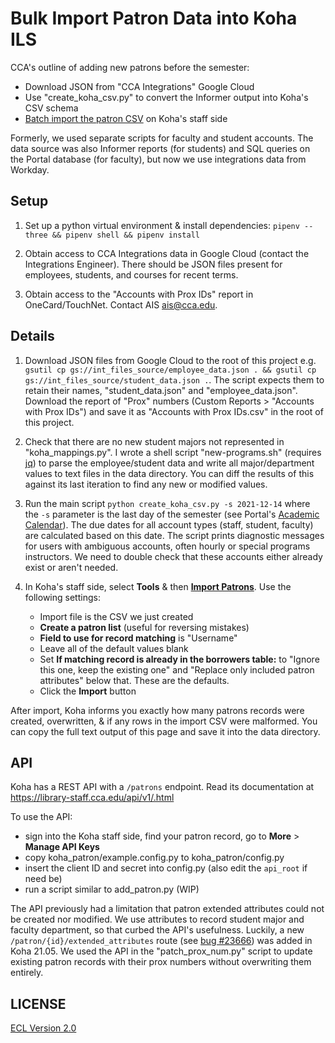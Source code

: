 # Bulk Import Patron Data into Koha ILS

CCA's outline of adding new patrons before the semester:

- Download JSON from "CCA Integrations" Google Cloud
- Use "create_koha_csv.py" to convert the Informer output into Koha's CSV schema
- [Batch import the patron CSV](https://library-staff.cca.edu/cgi-bin/koha/tools/import_borrowers.pl) on Koha's staff side

Formerly, we used separate scripts for faculty and student accounts. The data source was also Informer reports (for students) and SQL queries on the Portal database (for faculty), but now we use integrations data from Workday.

## Setup

1. Set up a python virtual environment & install dependencies: `pipenv --three && pipenv shell
&& pipenv install`

1. Obtain access to CCA Integrations data in Google Cloud (contact the Integrations Engineer). There should be JSON files present for employees, students, and courses for recent terms.

1. Obtain access to the "Accounts with Prox IDs" report in OneCard/TouchNet. Contact AIS <ais@cca.edu>.

## Details

1. Download JSON files from Google Cloud to the root of this project e.g. `gsutil cp gs://int_files_source/employee_data.json . && gsutil cp gs://int_files_source/student_data.json .`. The script expects them to retain their names, "student_data.json" and "employee_data.json". Download the report of "Prox" numbers (Custom Reports > "Accounts with Prox IDs") and save it as "Accounts with Prox IDs.csv" in the root of this project.

1. Check that there are no new student majors not represented in "koha_mappings.py". I wrote a shell script "new-programs.sh" (requires [jq](https://stedolan.github.io/jq/)) to parse the employee/student data and write all major/department values to text files in the data directory. You can diff the results of this against its last iteration to find any new or modified values.

1. Run the main script `python create_koha_csv.py -s 2021-12-14` where the `-s` parameter is the last day of the semester (see Portal's [Academic Calendar](https://portal.cca.edu/calendar)). The due dates for all account types (staff, student, faculty) are calculated based on this date. The script prints diagnostic messages for users with ambiguous accounts, often hourly or special programs instructors. We need to double check that these accounts either already exist or aren't needed.

1. In Koha's staff side, select **Tools** & then **[Import Patrons](https://library-staff.cca.edu/cgi-bin/koha/tools/import_borrowers.pl)**. Use the following settings:

    - Import file is the CSV we just created
    - **Create a patron list** (useful for reversing mistakes)
    - **Field to use for record matching** is "Username"
    - Leave all of the default values blank
    - Set **If matching record is already in the borrowers table:** to "Ignore this one, keep the existing one" and "Replace only included patron attributes" below that. These are the defaults.
    - Click the **Import** button

After import, Koha informs you exactly how many patrons records were created, overwritten, & if any rows in the import CSV were malformed. You can copy the full text output of this page and save it into the data directory.

## API

Koha has a REST API with a `/patrons` endpoint. Read its documentation at https://library-staff.cca.edu/api/v1/.html

To use the API:

- sign into the Koha staff side, find your patron record, go to **More** > **Manage API Keys**
- copy koha_patron/example.config.py to koha_patron/config.py
- insert the client ID and secret into config.py (also edit the `api_root` if need be)
- run a script similar to add_patron.py (WIP)

The API previously had a limitation that patron extended attributes could not be created nor modified. We use attributes to record student major and faculty department, so that curbed the API's usefulness. Luckily, a new `/patron/{id}/extended_attributes` route (see [bug #23666](https://bugs.koha-community.org/bugzilla3/show_bug.cgi?id=23666)) was added in Koha 21.05. We used the API in the "patch_prox_num.py" script to update existing patron records with their prox numbers without overwriting them entirely.

## LICENSE

[ECL Version 2.0](https://opensource.org/licenses/ECL-2.0)
